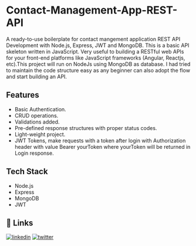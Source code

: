 
# Contact-Management-App-REST-API

A ready-to-use boilerplate for contact mangement application REST API Development with Node.js, Express, JWT and MongoDB.
This is a basic API skeleton written in JavaScript. Very useful to building a RESTful web APIs for your front-end platforms like JavaScript frameworks (Angular, Reactjs, etc).This project will run on NodeJs using MongoDB as database. I had tried to maintain the code structure easy as any beginner can also adopt the flow and start building an API.


## Features

- Basic Authentication.
- CRUD operations.
- Validations added.
- Pre-defined response structures with proper status codes.
- Light-weight project.
- JWT Tokens, make requests with a token after login with Authorization header with value Bearer yourToken where yourToken will be returned in Login response.



## Tech Stack
- Node.js
- Express
- MongoDB
- JWT


## 🔗 Links

[![linkedin](https://img.shields.io/badge/linkedin-0A66C2?style=for-the-badge&logo=linkedin&logoColor=white)](https://www.linkedin.com/in/satyam-kumar-mishra/)
[![twitter](https://img.shields.io/badge/twitter-1DA1F2?style=for-the-badge&logo=twitter&logoColor=white)](https://twitter.com/viper_1749)

